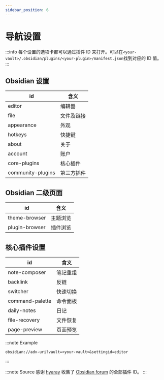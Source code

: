 ```yaml
---
sidebar_position: 6
---
```


# 导航设置

:::info
每个设置的选项卡都可以通过插件 ID 来打开。可以在`<your-vault>/.obsidian/plugins/<your-plugin>/manifest.json`找到对应的 ID 值。
:::

## Obsidian 设置

| id                | 含义       |
| ----------------- | ---------- |
| editor            | 编辑器     |
| file              | 文件及链接 |
| appearance        | 外观       |
| hotkeys           | 快捷键     |
| about             | 关于       |
| account           | 账户       |
| core-plugins      | 核心插件   |
| community-plugins | 第三方插件 |

## Obsidian 二级页面

| id             | 含义     |
| -------------- | -------- |
| theme-browser  | 主题浏览 |
| plugin-browser | 插件浏览 |

## 核心插件设置

| id              | 含义     |
| --------------- | -------- |
| note-composer   | 笔记重组 |
| backlink        | 反链     |
| switcher        | 快速切换 |
| command-palette | 命令面板 |
| daily-notes     | 日记     |
| file-recovery   | 文件恢复 |
| page-preview    | 页面预览 |

:::note Example

```uri
obsidian://adv-uri?vault=<your-vault>&settingid=editor
```

:::

:::note Source
感谢 [hyaray](https://github.com/hyaray) 收集了 [Obsidian forum](https://forum-zh.obsidian.md/t/topic/7365) 的全部插件 ID。
:::
